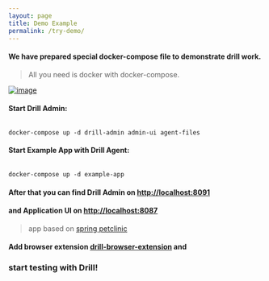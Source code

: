 ```yaml
---
layout: page
title: Demo Example
permalink: /try-demo/
---
```


#### We have prepared special docker-compose file to demonstrate drill work.  
> All you need is docker with docker-compose.
<p><a href="/assets/files/stable/demo/docker-compose.yml" download><img src="/assets/img/d4j_img_download_docker_2.png" alt="image" /></a></p>

#### Start Drill Admin:

```console

docker-compose up -d drill-admin admin-ui agent-files

```

#### Start Example App with Drill Agent:

```console

docker-compose up -d example-app

```

#### After that you can find Drill Admin on [http://localhost:8091](http://localhost:8091)  
#### and Application UI on [http://localhost:8087](http://localhost:8087) 
> app based on [spring petclinic](https://github.com/spring-projects/spring-petclinic)  

#### Add browser extension [**drill-browser-extension**](https://github.com/Drill4J/browser-extension/releases/tag/v0.3.13) and 
### start testing with Drill!

